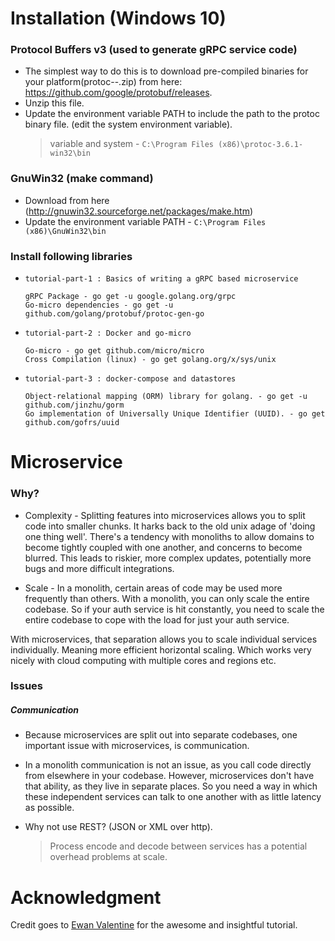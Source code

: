 # Installation (Windows 10)
### Protocol Buffers v3 (used to generate gRPC service code)

- The simplest way to do this is to download pre-compiled binaries for your platform(protoc-<version>-<platform>.zip) from here: https://github.com/google/protobuf/releases.
- Unzip this file.
- Update the environment variable PATH to include the path to the protoc binary file. (edit the system environment variable).
    > variable and system - `C:\Program Files (x86)\protoc-3.6.1-win32\bin`

### GnuWin32 (make command)
-   Download from here (http://gnuwin32.sourceforge.net/packages/make.htm)
-   Update the environment variable PATH - `C:\Program Files (x86)\GnuWin32\bin`

### Install following libraries

-   `tutorial-part-1 : Basics of writing a gRPC based microservice`

    ```
    gRPC Package - go get -u google.golang.org/grpc
    Go-micro dependencies - go get -u github.com/golang/protobuf/protoc-gen-go
    ```

-   `tutorial-part-2 : Docker and go-micro`

    ```
    Go-micro - go get github.com/micro/micro
    Cross Compilation (linux) - go get golang.org/x/sys/unix
    ```

- `tutorial-part-3 : docker-compose and datastores`

    ```
    Object-relational mapping (ORM) library for golang. - go get -u github.com/jinzhu/gorm
    Go implementation of Universally Unique Identifier (UUID). - go get github.com/gofrs/uuid
    ```

# Microservice
### Why?
- Complexity - Splitting features into microservices allows you to split code into smaller chunks. It harks back to the old unix adage of 'doing one thing well'. There's a tendency with monoliths to allow domains to become tightly coupled with one another, and concerns to become blurred. This leads to riskier, more complex updates, potentially more bugs and more difficult integrations.

- Scale - In a monolith, certain areas of code may be used more frequently than others. With a monolith, you can only scale the entire codebase. So if your auth service is hit constantly, you need to scale the entire codebase to cope with the load for just your auth service.

With microservices, that separation allows you to scale individual services individually. Meaning more efficient horizontal scaling. Which works very nicely with cloud computing with multiple cores and regions etc.

### Issues
##### Communication
- Because microservices are split out into separate codebases, one important issue with microservices, is communication.

- In a monolith communication is not an issue, as you call code directly from elsewhere in your codebase. However, microservices don't have that ability, as they live in separate places. So you need a way in which these independent services can talk to one another with as little latency as possible.

- Why not use REST? (JSON or XML over http).
    > Process encode and decode between services has a potential overhead problems at scale.

# Acknowledgment
Credit goes to [Ewan Valentine](https://ewanvalentine.io/tag/golang/) for the awesome and insightful tutorial.

